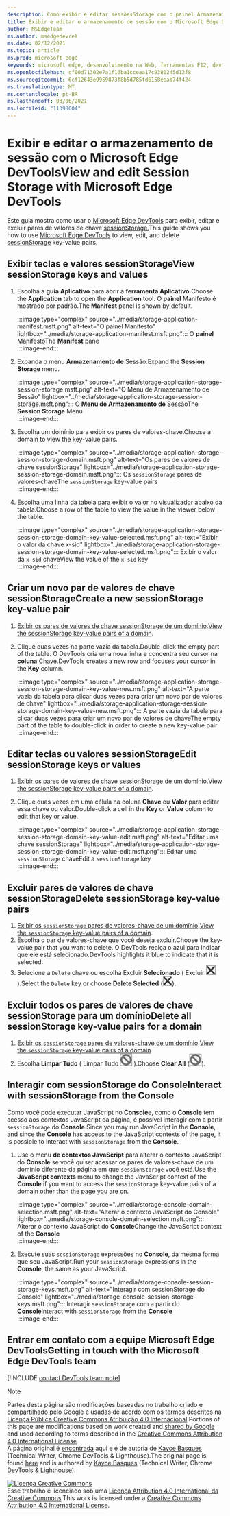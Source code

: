 ```yaml
---
description: Como exibir e editar sessõesStorage com o painel Armazenamento de Sessão e o Console.
title: Exibir e editar o armazenamento de sessão com o Microsoft Edge DevTools
author: MSEdgeTeam
ms.author: msedgedevrel
ms.date: 02/12/2021
ms.topic: article
ms.prod: microsoft-edge
keywords: microsoft edge, desenvolvimento na Web, ferramentas F12, devtools
ms.openlocfilehash: cf00d71302e7a1f16ba1cceaa17c9380245d12f8
ms.sourcegitcommit: 6cf12643e9959873f8b5d785fd6158eeab74f424
ms.translationtype: MT
ms.contentlocale: pt-BR
ms.lasthandoff: 03/06/2021
ms.locfileid: "11398004"
---
```

<!-- Copyright Kayce Basques 

   Licensed under the Apache License, Version 2.0 (the "License");
   you may not use this file except in compliance with the License.
   You may obtain a copy of the License at

       https://www.apache.org/licenses/LICENSE-2.0

   Unless required by applicable law or agreed to in writing, software
   distributed under the License is distributed on an "AS IS" BASIS,
   WITHOUT WARRANTIES OR CONDITIONS OF ANY KIND, either express or implied.
   See the License for the specific language governing permissions and
   limitations under the License.  -->

# <a name="view-and-edit-session-storage-with-microsoft-edge-devtools"></a><span data-ttu-id="061c3-104">Exibir e editar o armazenamento de sessão com o Microsoft Edge DevTools</span><span class="sxs-lookup"><span data-stu-id="061c3-104">View and edit Session Storage with Microsoft Edge DevTools</span></span>  

<span data-ttu-id="061c3-105">Este guia mostra como usar o [Microsoft Edge DevTools][MicrosoftEdgeDevTools] para exibir, editar e excluir pares de valores de chave [sessionStorage.][MDNSessionStorage]</span><span class="sxs-lookup"><span data-stu-id="061c3-105">This guide shows you how to use [Microsoft Edge DevTools][MicrosoftEdgeDevTools] to view, edit, and delete [sessionStorage][MDNSessionStorage] key-value pairs.</span></span>  

## <a name="view-sessionstorage-keys-and-values"></a><span data-ttu-id="061c3-106">Exibir teclas e valores sessionStorage</span><span class="sxs-lookup"><span data-stu-id="061c3-106">View sessionStorage keys and values</span></span>  

1.  <span data-ttu-id="061c3-107">Escolha a **guia Aplicativo** para abrir a **ferramenta Aplicativo.**</span><span class="sxs-lookup"><span data-stu-id="061c3-107">Choose the **Application** tab to open the **Application** tool.</span></span>  <span data-ttu-id="061c3-108">O **painel** Manifesto é mostrado por padrão.</span><span class="sxs-lookup"><span data-stu-id="061c3-108">The **Manifest** panel is shown by default.</span></span>  
    
    :::image type="complex" source="../media/storage-application-manifest.msft.png" alt-text="O painel Manifesto" lightbox="../media/storage-application-manifest.msft.png":::
       <span data-ttu-id="061c3-110">O **painel** Manifesto</span><span class="sxs-lookup"><span data-stu-id="061c3-110">The **Manifest** pane</span></span>  
    :::image-end:::  
    
1.  <span data-ttu-id="061c3-111">Expanda o menu **Armazenamento de** Sessão.</span><span class="sxs-lookup"><span data-stu-id="061c3-111">Expand the **Session Storage** menu.</span></span>  
    
    :::image type="complex" source="../media/storage-application-storage-session-storage.msft.png" alt-text="O Menu de Armazenamento de Sessão" lightbox="../media/storage-application-storage-session-storage.msft.png":::
       <span data-ttu-id="061c3-113">O **Menu de Armazenamento de** Sessão</span><span class="sxs-lookup"><span data-stu-id="061c3-113">The **Session Storage** Menu</span></span>  
    :::image-end:::  
    
1.  <span data-ttu-id="061c3-114">Escolha um domínio para exibir os pares de valores-chave.</span><span class="sxs-lookup"><span data-stu-id="061c3-114">Choose a domain to view the key-value pairs.</span></span>  
    
    :::image type="complex" source="../media/storage-application-storage-session-storage-domain.msft.png" alt-text="Os pares de valores de chave sessionStorage" lightbox="../media/storage-application-storage-session-storage-domain.msft.png":::
       <span data-ttu-id="061c3-116">Os `sessionStorage` pares de valores-chave</span><span class="sxs-lookup"><span data-stu-id="061c3-116">The `sessionStorage` key-value pairs</span></span>  
    :::image-end:::  
    
1.  <span data-ttu-id="061c3-117">Escolha uma linha da tabela para exibir o valor no visualizador abaixo da tabela.</span><span class="sxs-lookup"><span data-stu-id="061c3-117">Choose a row of the table to view the value in the viewer below the table.</span></span>  
    
    :::image type="complex" source="../media/storage-application-storage-session-storage-domain-key-value-selected.msft.png" alt-text="Exibir o valor da chave x-sid" lightbox="../media/storage-application-storage-session-storage-domain-key-value-selected.msft.png":::
       <span data-ttu-id="061c3-119">Exibir o valor da `x-sid` chave</span><span class="sxs-lookup"><span data-stu-id="061c3-119">View the value of the `x-sid` key</span></span>  
    :::image-end:::  
    
## <a name="create-a-new-sessionstorage-key-value-pair"></a><span data-ttu-id="061c3-120">Criar um novo par de valores de chave sessionStorage</span><span class="sxs-lookup"><span data-stu-id="061c3-120">Create a new sessionStorage key-value pair</span></span>  

1.  <span data-ttu-id="061c3-121">[Exibir os pares de valores de chave sessionStorage de um domínio](#view-sessionstorage-keys-and-values).</span><span class="sxs-lookup"><span data-stu-id="061c3-121">[View the sessionStorage key-value pairs of a domain](#view-sessionstorage-keys-and-values).</span></span>  
1.  <span data-ttu-id="061c3-122">Clique duas vezes na parte vazia da tabela.</span><span class="sxs-lookup"><span data-stu-id="061c3-122">Double-click the empty part of the table.</span></span>  <span data-ttu-id="061c3-123">O DevTools cria uma nova linha e concentra seu cursor na **coluna** Chave.</span><span class="sxs-lookup"><span data-stu-id="061c3-123">DevTools creates a new row and focuses your cursor in the **Key** column.</span></span>  
    
    :::image type="complex" source="../media/storage-application-storage-session-storage-domain-key-value-new.msft.png" alt-text="A parte vazia da tabela para clicar duas vezes para criar um novo par de valores de chave" lightbox="../media/storage-application-storage-session-storage-domain-key-value-new.msft.png":::
       <span data-ttu-id="061c3-125">A parte vazia da tabela para clicar duas vezes para criar um novo par de valores de chave</span><span class="sxs-lookup"><span data-stu-id="061c3-125">The empty part of the table to double-click in order to create a new key-value pair</span></span>  
    :::image-end:::  
    
## <a name="edit-sessionstorage-keys-or-values"></a><span data-ttu-id="061c3-126">Editar teclas ou valores sessionStorage</span><span class="sxs-lookup"><span data-stu-id="061c3-126">Edit sessionStorage keys or values</span></span>  

1.  <span data-ttu-id="061c3-127">[Exibir os pares de valores de chave sessionStorage de um domínio](#view-sessionstorage-keys-and-values).</span><span class="sxs-lookup"><span data-stu-id="061c3-127">[View the sessionStorage key-value pairs of a domain](#view-sessionstorage-keys-and-values).</span></span>  
1.  <span data-ttu-id="061c3-128">Clique duas vezes em uma célula na coluna **Chave** ou **Valor** para editar essa chave ou valor.</span><span class="sxs-lookup"><span data-stu-id="061c3-128">Double-click a cell in the **Key** or **Value** column to edit that key or value.</span></span>  
    
    :::image type="complex" source="../media/storage-application-storage-session-storage-domain-key-value-edit.msft.png" alt-text="Editar uma chave sessionStorage" lightbox="../media/storage-application-storage-session-storage-domain-key-value-edit.msft.png":::
       <span data-ttu-id="061c3-130">Editar uma `sessionStorage` chave</span><span class="sxs-lookup"><span data-stu-id="061c3-130">Edit a `sessionStorage` key</span></span>  
    :::image-end:::  
    
## <a name="delete-sessionstorage-key-value-pairs"></a><span data-ttu-id="061c3-131">Excluir pares de valores de chave sessionStorage</span><span class="sxs-lookup"><span data-stu-id="061c3-131">Delete sessionStorage key-value pairs</span></span>  

1.  <span data-ttu-id="061c3-132">[Exibir os `sessionStorage` pares de valores-chave de um domínio](#view-sessionstorage-keys-and-values).</span><span class="sxs-lookup"><span data-stu-id="061c3-132">[View the `sessionStorage` key-value pairs of a domain](#view-sessionstorage-keys-and-values).</span></span>  
1.  <span data-ttu-id="061c3-133">Escolha o par de valores-chave que você deseja excluir.</span><span class="sxs-lookup"><span data-stu-id="061c3-133">Choose the key-value pair that you want to delete.</span></span>  <span data-ttu-id="061c3-134">O DevTools realça o azul para indicar que ele está selecionado.</span><span class="sxs-lookup"><span data-stu-id="061c3-134">DevTools highlights it blue to indicate that it is selected.</span></span>  
1.  <span data-ttu-id="061c3-135">Selecione a `Delete` chave ou escolha Excluir **Selecionado** \( Excluir ![ Selecionado ][ImageDeleteIcon] \).</span><span class="sxs-lookup"><span data-stu-id="061c3-135">Select the `Delete` key or choose **Delete Selected** \(![Delete Selected][ImageDeleteIcon]\).</span></span>  
    
## <a name="delete-all-sessionstorage-key-value-pairs-for-a-domain"></a><span data-ttu-id="061c3-136">Excluir todos os pares de valores de chave sessionStorage para um domínio</span><span class="sxs-lookup"><span data-stu-id="061c3-136">Delete all sessionStorage key-value pairs for a domain</span></span>  

1.  <span data-ttu-id="061c3-137">[Exibir os `sessionStorage` pares de valores-chave de um domínio](#view-sessionstorage-keys-and-values).</span><span class="sxs-lookup"><span data-stu-id="061c3-137">[View the `sessionStorage` key-value pairs of a domain](#view-sessionstorage-keys-and-values).</span></span>  
1.  <span data-ttu-id="061c3-138">Escolha **Limpar Tudo** \( Limpar Tudo ![ ][ImageClearIcon] \).</span><span class="sxs-lookup"><span data-stu-id="061c3-138">Choose **Clear All** \(![Clear All][ImageClearIcon]\).</span></span>  
    
## <a name="interact-with-sessionstorage-from-the-console"></a><span data-ttu-id="061c3-139">Interagir com sessionStorage do Console</span><span class="sxs-lookup"><span data-stu-id="061c3-139">Interact with sessionStorage from the Console</span></span>  

<span data-ttu-id="061c3-140">Como você pode executar JavaScript no **Console**e, como o **Console** tem acesso aos contextos JavaScript da página, é possível interagir com a partir `sessionStorage` do **Console**.</span><span class="sxs-lookup"><span data-stu-id="061c3-140">Since you may run JavaScript in the **Console**, and since the **Console** has access to the JavaScript contexts of the page, it is possible to interact with `sessionStorage` from the **Console**.</span></span>  

1.  <span data-ttu-id="061c3-141">Use o menu **de contextos JavaScript** para alterar o contexto JavaScript do **Console** se você quiser acessar os pares de valores-chave de um domínio diferente da página em que `sessionStorage` você está.</span><span class="sxs-lookup"><span data-stu-id="061c3-141">Use the **JavaScript contexts** menu to change the JavaScript context of the **Console** if you want to access the `sessionStorage` key-value pairs of a domain other than the page you are on.</span></span>  
    
    :::image type="complex" source="../media/storage-console-domain-selection.msft.png" alt-text="Alterar o contexto JavaScript do Console" lightbox="../media/storage-console-domain-selection.msft.png":::
       <span data-ttu-id="061c3-143">Alterar o contexto JavaScript do **Console**</span><span class="sxs-lookup"><span data-stu-id="061c3-143">Change the JavaScript context of the **Console**</span></span>  
    :::image-end:::  
    
1.  <span data-ttu-id="061c3-144">Execute suas `sessionStorage` expressões no **Console**, da mesma forma que seu JavaScript.</span><span class="sxs-lookup"><span data-stu-id="061c3-144">Run your `sessionStorage` expressions in the **Console**, the same as your JavaScript.</span></span>  
    
    :::image type="complex" source="../media/storage-console-session-storage-keys.msft.png" alt-text="Interagir com sessionStorage do Console" lightbox="../media/storage-console-session-storage-keys.msft.png":::
       <span data-ttu-id="061c3-146">Interagir `sessionStorage` com a partir do **Console**</span><span class="sxs-lookup"><span data-stu-id="061c3-146">Interact with `sessionStorage` from the **Console**</span></span>  
    :::image-end:::  
    
## <a name="getting-in-touch-with-the-microsoft-edge-devtools-team"></a><span data-ttu-id="061c3-147">Entrar em contato com a equipe Microsoft Edge DevTools</span><span class="sxs-lookup"><span data-stu-id="061c3-147">Getting in touch with the Microsoft Edge DevTools team</span></span>  

[!INCLUDE [contact DevTools team note](../includes/contact-devtools-team-note.md)]  

<!-- image links -->  

[ImageClearIcon]: ../media/clear-icon.msft.png  
[ImageDeleteIcon]: ../media/delete-icon.msft.png  

<!-- links -->  

[MicrosoftEdgeDevTools]: ../../devtools-guide-chromium/index.md "Ferramentas de desenvolvedor do Microsoft Edge (Chromium) | Microsoft Docs"  

[MDNSessionStorage]: https://developer.mozilla.org/docs/Web/API/Window/sessionStorage "Window.sessionStorage | MDN"  

> [!NOTE]
> <span data-ttu-id="061c3-150">Partes desta página são modificações baseadas no trabalho criado e [compartilhado pelo Google][GoogleSitePolicies] e usadas de acordo com os termos descritos na [Licença Pública Creative Commons Atribuição 4.0 Internacional][CCA4IL].</span><span class="sxs-lookup"><span data-stu-id="061c3-150">Portions of this page are modifications based on work created and [shared by Google][GoogleSitePolicies] and used according to terms described in the [Creative Commons Attribution 4.0 International License][CCA4IL].</span></span>  
> <span data-ttu-id="061c3-151">A página original é [encontrada](https://developers.google.com/web/tools/chrome-devtools/storage/sessionstorage) aqui e é de autoria de [Kayce Basques][KayceBasques] \(Technical Writer, Chrome DevTools \& Lighthouse\).</span><span class="sxs-lookup"><span data-stu-id="061c3-151">The original page is found [here](https://developers.google.com/web/tools/chrome-devtools/storage/sessionstorage) and is authored by [Kayce Basques][KayceBasques] \(Technical Writer, Chrome DevTools \& Lighthouse\).</span></span>  

[![Licença Creative Commons][CCby4Image]][CCA4IL]  
<span data-ttu-id="061c3-153">Esse trabalho é licenciado sob uma [Licença Attribution 4.0 International da Creative Commons][CCA4IL].</span><span class="sxs-lookup"><span data-stu-id="061c3-153">This work is licensed under a [Creative Commons Attribution 4.0 International License][CCA4IL].</span></span>  

[CCA4IL]: https://creativecommons.org/licenses/by/4.0  
[CCby4Image]: https://i.creativecommons.org/l/by/4.0/88x31.png  
[GoogleSitePolicies]: https://developers.google.com/terms/site-policies  
[KayceBasques]: https://developers.google.com/web/resources/contributors/kaycebasques  
